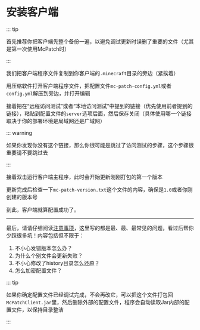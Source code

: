 # 安装客户端

::: tip

首先推荐你把客户端先整个备份一遍，以避免调试更新时误删了重要的文件（尤其是第一次使用McPatch时）

:::

我们把客户端程序文件复制到你客户端的`.minecraft`目录的旁边（紧挨着）

用压缩软件打开客户端程序文件，把配置文件`mc-patch-config.yml`或者`config.yml`解压到旁边，并打开编辑

接着把在“远程访问测试”或者“本地访问测试”中提到的链接（优先使用前者提到的链接），粘贴到配置文件的`server`选项后面，然后保存关闭（具体使用哪一个链接取决于你的部署环境是局域网还是广域网）

::: warning

如果你发现你没有这个链接，那么你很可能是跳过了访问测试的步骤，这个步骤很重要请不要跳过去

:::

接着双击运行客户端主程序，此时会开始更新刚刚打包的第一个版本

更新完成后检查一下`mc-patch-version.txt`这个文件的内容，确保是`1.0`或者你刚创建的版本号

到此，客户端就算配置成功了。

---

最后，请请仔细阅读[注意事项](/guide/caution)，这里写的都是最、最、最常见的问题，看过后帮你少踩很多坑！内容包括但不限于：

1. 不小心发错版本怎么办？
2. 为什么个别文件会更新失败？
3. 不小心修改了history目录怎么还原？
4. 怎么加密配置文件？

::: tip

如果你确定配置文件已经调试完成，不会再改它，可以把这个文件打包回`McPatchClient.jar`里，然后删除外部的配置文件，程序会自动读取Jar内部的配置文件，以保持目录整洁

:::
